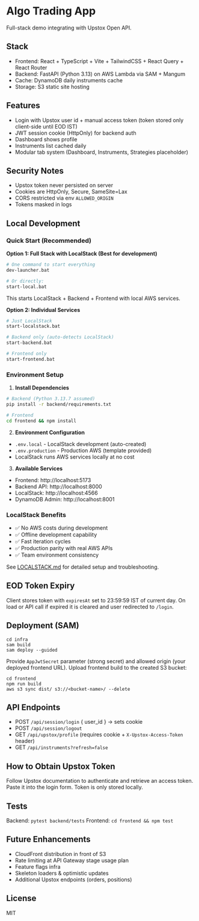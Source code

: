 # Algo Trading App

Full-stack demo integrating with Upstox Open API.

## Stack
- Frontend: React + TypeScript + Vite + TailwindCSS + React Query + React Router
- Backend: FastAPI (Python 3.13) on AWS Lambda via SAM + Mangum
- Cache: DynamoDB daily instruments cache
- Storage: S3 static site hosting

## Features
- Login with Upstox user id + manual access token (token stored only client-side until EOD IST)
- JWT session cookie (HttpOnly) for backend auth
- Dashboard shows profile
- Instruments list cached daily
- Modular tab system (Dashboard, Instruments, Strategies placeholder)

## Security Notes
- Upstox token never persisted on server
- Cookies are HttpOnly, Secure, SameSite=Lax
- CORS restricted via env `ALLOWED_ORIGIN`
- Tokens masked in logs

## Local Development

### Quick Start (Recommended)

**Option 1: Full Stack with LocalStack (Best for development)**
```bash
# One command to start everything
dev-launcher.bat

# Or directly:
start-local.bat
```
This starts LocalStack + Backend + Frontend with local AWS services.

**Option 2: Individual Services**
```bash
# Just LocalStack
start-localstack.bat

# Backend only (auto-detects LocalStack)
start-backend.bat  

# Frontend only
start-frontend.bat
```

### Environment Setup

1. **Install Dependencies**
```bash
# Backend (Python 3.13.7 assumed)
pip install -r backend/requirements.txt

# Frontend
cd frontend && npm install
```

2. **Environment Configuration**
- `.env.local` - LocalStack development (auto-created)
- `.env.production` - Production AWS (template provided)
- LocalStack runs AWS services locally at no cost

3. **Available Services**
- Frontend: http://localhost:5173
- Backend API: http://localhost:8000  
- LocalStack: http://localhost:4566
- DynamoDB Admin: http://localhost:8001

### LocalStack Benefits
- ✅ No AWS costs during development
- ✅ Offline development capability  
- ✅ Fast iteration cycles
- ✅ Production parity with real AWS APIs
- ✅ Team environment consistency

See [LOCALSTACK.md](LOCALSTACK.md) for detailed setup and troubleshooting.

## EOD Token Expiry
Client stores token with `expiresAt` set to 23:59:59 IST of current day. On load or API call if expired it is cleared and user redirected to `/login`.

## Deployment (SAM)
```
cd infra
sam build
sam deploy --guided
```
Provide `AppJwtSecret` parameter (strong secret) and allowed origin (your deployed frontend URL).
Upload frontend build to the created S3 bucket:
```
cd frontend
npm run build
aws s3 sync dist/ s3://<bucket-name>/ --delete
```

## API Endpoints
- POST `/api/session/login` { user_id } -> sets cookie
- POST `/api/session/logout`
- GET `/api/upstox/profile` (requires cookie + `X-Upstox-Access-Token` header)
- GET `/api/instruments?refresh=false`

## How to Obtain Upstox Token
Follow Upstox documentation to authenticate and retrieve an access token. Paste it into the login form. Token is only stored locally.

## Tests
Backend: `pytest backend/tests`
Frontend: `cd frontend && npm test`

## Future Enhancements
- CloudFront distribution in front of S3
- Rate limiting at API Gateway stage usage plan
- Feature flags infra
- Skeleton loaders & optimistic updates
- Additional Upstox endpoints (orders, positions)

## License
MIT
